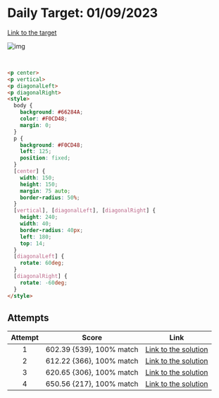 # Daily Target: 01/09/2023

[Link to the target](https://cssbattle.dev/play/ievuaTR69rtFGRJjeqZn)

![img](src/images/daily-target_2023-09-01.png)

<br>

```html
<p center>
<p vertical>
<p diagonalLeft>
<p diagonalRight>
<style>
  body {
    background: #66284A;
    color: #F0CD48;
    margin: 0;
  }
  p {
    background: #F0CD48;
    left: 125;
    position: fixed;
  }
  [center] {
    width: 150;
    height: 150;
    margin: 75 auto;
    border-radius: 50%;
  }
  [vertical], [diagonalLeft], [diagonalRight] {
    height: 240;
    width: 40;
    border-radius: 40px;
    left: 180;
    top: 14;
  }
  [diagonalLeft] {
    rotate: 60deg;
  }
  [diagonalRight] {
    rotate: -60deg;
  }
</style>
```

## Attempts
| Attempt | Score | Link |
|:-:|:-:|:-:|
| 1 | 602.39 {539}, 100% match | [Link to the solution](src/html/daily-target_2023-09-01_attempt-01.html) |
| 2 | 612.22 {366}, 100% match | [Link to the solution](src/html/daily-target_2023-09-01_attempt-02.html) |
| 3 | 620.65 {306}, 100% match | [Link to the solution](src/html/daily-target_2023-09-01_attempt-03.html) |
| 4 | 650.56 {217}, 100% match | [Link to the solution](src/html/daily-target_2023-09-01_attempt-04.html) |